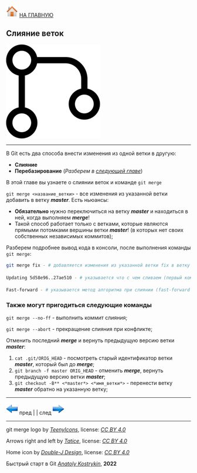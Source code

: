 [![home](./images/home.png)](./readme.md "Домой") [НА ГЛАВНУЮ](./readme.md "Вернуться на главную страницу")

##  Слияние веток

![git_merge_logo](./images/merge_git_icon.png)

---

В Git есть два способа внести изменения из одной ветки в другую: 
* **Слияние**
* **Перебазирование** (*Разберем в [следующей главе](./rebasing.md "следующая глава")*)

В этой главе вы узнаете о слиянии веток и команде `git merge`

`git merge <название_ветки>` - все изменения из указанной ветки добавить в ветку ***master***. Есть ньюансы:   
* **Обязательно** нужно переключиться на ветку ***master*** и находиться в ней, когда выполняем ***merge***!  
* Такой способ работает только с ветками, которые являются прямыми потомками вершины ветки ***master***!
(в которых нет своих собственных независимых коммитов);

Разберем подробнее вывод кода в консоли, после выполнения команды `git merge`:
~~~bash
git merge fix - # добавляется изменения из указанной ветки fix в ветку master;

Updating 5d58e96..27ae510 - # указывается что с чем сливаем (первый коммит - вершина ветки master, второй коммит - вершина указанной ветки fix);

Fast-forward - # указывается метод алгоритма при слиянии (fast-forward - самый простой, коммиты указанной ветки становятся коммитами ветки master, указатель ветки master переносится на вершину указанной ветки).
~~~

### Также могут пригодиться следующие команды

`git merge --no-ff` - выполнить коммит слияния;

`git merge --abort` - прекращение слияния при конфликте;

Отменить последний ***merge*** и вернуть предыдущую версию ветки ***master***:  
1. `cat .git/ORIG_HEAD` - посмотреть старый идентификатор ветки ***master***, который был до ***merge***;  
2. `git branch -f master ORIG_HEAD` - отменить ***merge***, вернуть предыдущую версию ветки ***master***;
3. `git checkout -B** <*master*> <*имя_ветки*>` - перенести ветку ***master*** обратно на указанную ветку;

---

[![previous](./images/arrow_left.png)](./branches_basic.md "Предыдущая")
пред | | след [![next](./images/arrow_right.png)](./rebasing.md "Следующая")

---

git merge logo by *[TeenyIcons](https://teenyicons.com/)*, 
license: *[CC BY 4.0](https://creativecommons.org/licenses/by/4.0/)*

Arrows right and left by *[Tatice](http://tatice.deviantart.com)*, 
license: *[CC BY 4.0](https://creativecommons.org/licenses/by/4.0/)*

Home icon by *[Double-J Design](http://www.doublejdesign.co.uk)*, 
license: *[CC BY 4.0](https://creativecommons.org/licenses/by/4.0/)*

Быстрый старт в Git *[Anatoly Kostrykin](https://github.com/Anatoly-web-dev)*, **2022**